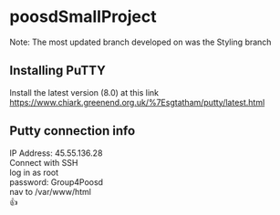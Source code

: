 # poosdSmallProject

Note: The most updated branch developed on was the Styling branch

## Installing PuTTY
Install the latest version (8.0) at this link
https://www.chiark.greenend.org.uk/%7Esgtatham/putty/latest.html

## Putty connection info
IP Address: 45.55.136.28 <br>
Connect with SSH  <br>
log in as root  <br>
password: Group4Poosd  <br>
nav to /var/www/html   <br>
👍
